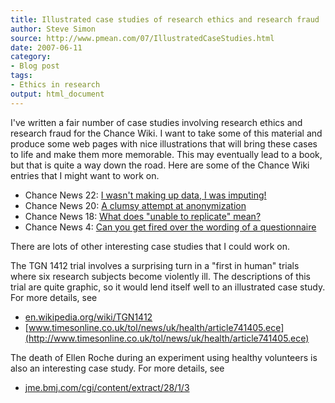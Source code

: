 ```yaml
---
title: Illustrated case studies of research ethics and research fraud
author: Steve Simon
source: http://www.pmean.com/07/IllustratedCaseStudies.html
date: 2007-06-11
category:
- Blog post
tags:
- Ethics in research
output: html_document
---
```

I\'ve written a fair number of case studies involving research ethics
and research fraud for the Chance Wiki. I want to take some of this
material and produce some web pages with nice illustrations that will
bring these cases to life and make them more memorable. This may
eventually lead to a book, but that is quite a way down the road. Here
are some of the Chance Wiki entries that I might want to work on.

-   Chance News 22: [I wasn\'t making up data, I was
    imputing!](http://chance.dartmouth.edu/chancewiki/index.php/Chance_News_22#I_wasn.27t_making_up_data.2C_I_was_imputing.21)
-   Chance News 20: [A clumsy attempt at
    anonymization](http://chance.dartmouth.edu/chancewiki/index.php/Chance_News_20#A_clumsy_attempt_at_anonymization)
-   Chance News 18: [What does \"unable to replicate\"
    mean?](http://chance.dartmouth.edu/chancewiki/index.php/Chance_News_18#What_does_.22unable_to_replicate.22_mean.3F)
-   Chance News 4: [Can you get fired over the wording of a
    questionnaire](http://chance.dartmouth.edu/chancewiki/index.php/Chance_News_4#Can_you_get_fired_over_the_wording_of_a_questionnaire.3F)

There are lots of other interesting case studies that I could work on.

The TGN 1412 trial involves a surprising turn in a \"first in human\"
trials where six research subjects become violently ill. The
descriptions of this trial are quite graphic, so it would lend itself
well to an illustrated case study. For more details, see

-   [en.wikipedia.org/wiki/TGN1412](http://en.wikipedia.org/wiki/TGN1412)
-   [www.timesonline.co.uk/tol/news/uk/health/article741405.ece](http://www.timesonline.co.uk/tol/news/uk/health/article741405.ece)

The death of Ellen Roche during an experiment using healthy volunteers
is also an interesting case study. For more details, see

-   [jme.bmj.com/cgi/content/extract/28/1/3](http://jme.bmj.com/cgi/content/extract/28/1/3)
